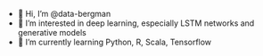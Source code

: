 - 👋 Hi, I’m @data-bergman
- 👀 I’m interested in deep learning, especially LSTM networks and generative models
- 🌱 I’m currently learning Python, R, Scala, Tensorflow

<!---
data-bergman/data-bergman is a ✨ special ✨ repository because its `README.md` (this file) appears on your GitHub profile.
You can click the Preview link to take a look at your changes.
--->
